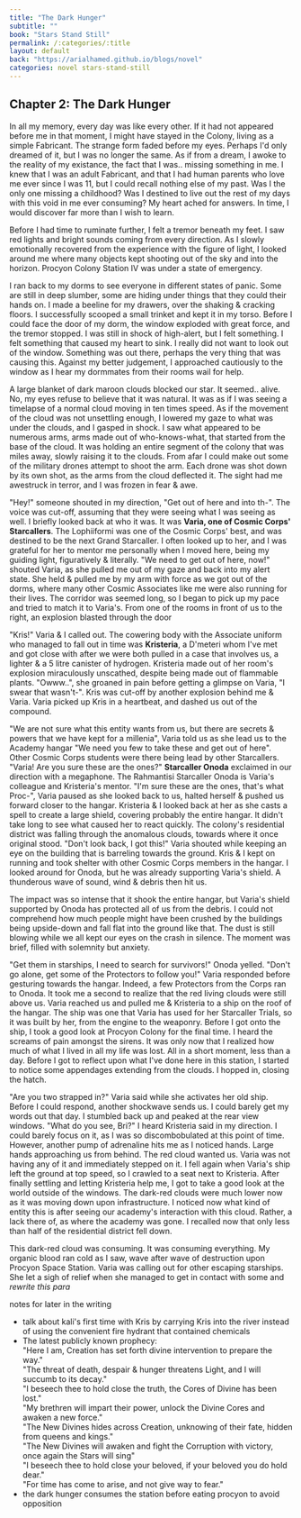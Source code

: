 ```yaml
---
title: "The Dark Hunger"
subtitle: ""
book: "Stars Stand Still"
permalink: /:categories/:title
layout: default
back: "https://arialhamed.github.io/blogs/novel"
categories: novel stars-stand-still
---
```


## Chapter 2: The Dark Hunger

In all my memory, every day was like every other. If it had not appeared before me in that moment, I might have stayed in the Colony, living as a simple Fabricant. The strange form faded before my eyes. Perhaps I'd only dreamed of it, but I was no longer the same. As if from a dream, I awoke to the reality of my existance, the fact that I was.. missing something in me. I knew that I was an adult Fabricant, and that I had human parents who love me ever since I was 11, but I could recall nothing else of my past. Was I the only one missing a childhood? Was I destined to live out the rest of my days with this void in me ever consuming? My heart ached for answers. In time, I would discover far more than I wish to learn. 

Before I had time to ruminate further, I felt a tremor beneath my feet. I saw red lights and bright sounds coming from every direction. As I slowly emotionally recovered from the experience with the figure of light, I looked around me where many objects kept shooting out of the sky and into the horizon. Procyon Colony Station IV was under a state of emergency. 

I ran back to my dorms to see everyone in different states of panic. Some are still in deep slumber, some are hiding under things that they could their hands on. I made a beeline for my drawers, over the shaking & cracking floors. I successfully scooped a small trinket and kept it in my torso. Before I could face the door of my dorm, the window exploded with great force, and the tremor stopped. I was still in shock of high-alert, but I felt something. I felt something that caused my heart to sink. I really did not want to look out of the window. Something was out there, perhaps the very thing that was causing this. Against my better judgement, I approached cautiously to the window as I hear my dormmates from their rooms wail for help.

A large blanket of dark maroon clouds blocked our star. It seemed.. alive. No, my eyes refuse to believe that it was natural. It was as if I was seeing a timelapse of a normal cloud moving in ten times speed. As if the movement of the cloud was not unsettling enough, I lowered my gaze to what was under the clouds, and I gasped in shock. I saw what appeared to be numerous arms, arms made out of who-knows-what, that started from the base of the cloud. It was holding an entire segment of the colony that was miles away, slowly raising it to the clouds. From afar I could make out some of the military drones attempt to shoot the arm. Each drone was shot down by its own shot, as the arms from the cloud deflected it. The sight had me awestruck in terror, and I was frozen in fear & awe.

"Hey!" someone shouted in my direction, "Get out of here and into th-". The voice was cut-off, assuming that they were seeing what I was seeing as well. I briefly looked back at who it was. It was **Varia, one of Cosmic Corps' Starcallers**. The Lophiiformi was one of the Cosmic Corps' best, and was destined to be the next Grand Starcaller. I often looked up to her, and I was grateful for her to mentor me personally when I moved here, being my guiding light, figuratively & literally. "We need to get out of here, now!" shouted Varia, as she pulled me out of my gaze and back into my alert state. She held & pulled me by my arm with force as we got out of the dorms, where many other Cosmic Associates like me were also running for their lives. The corridor was seemed long, so I began to pick up my pace and tried to match it to Varia's. From one of the rooms in front of us to the right, an explosion blasted through the door

"Kris!" Varia & I called out. The cowering body with the Associate uniform who managed to fall out in time was **Kristeria**, a D'meteri whom I've met and got close with after we were both pulled in a case that involves us, a lighter & a 5 litre canister of hydrogen. Kristeria made out of her room's explosion miraculously unscathed, despite being made out of flammable plants. "Owww..", she groaned in pain before getting a glimpse on Varia, "I swear that wasn't-". Kris was cut-off by another explosion behind me & Varia. Varia picked up Kris in a heartbeat, and dashed us out of the compound. 

"We are not sure what this entity wants from us, but there are secrets & powers that we have kept for a millenia", Varia told us as she lead us to the Academy hangar "We need you few to take these and get out of here". Other Cosmic Corps students were there being lead by other Starcallers. "Varia! Are you sure these are the ones?" **Starcaller Onoda** exclaimed in our direction with a megaphone. The Rahmantisi Starcaller Onoda is Varia's colleague and Kristeria's mentor. "I'm sure these are the ones, that's what Proc-", Varia paused as she looked back to us, halted herself & pushed us forward closer to the hangar. Kristeria & I looked back at her as she casts a spell to create a large shield, covering probably the entire hangar. It didn't take long to see what caused her to react quickly. The colony's residential district was falling through the anomalous clouds, towards where it once original stood. "Don't look back, I got this!" Varia shouted while keeping an eye on the building that is barreling towards the ground. Kris & I kept on running and took shelter with other Cosmic Corps members in the hangar. I looked around for Onoda, but he was already supporting Varia's shield. A thunderous wave of sound, wind & debris then hit us. 

The impact was so intense that it shook the entire hangar, but Varia's shield supported by Onoda has protected all of us from the debris. I could not comprehend how much people might have been crushed by the buildings being upside-down and fall flat into the ground like that. The dust is still blowing while we all kept our eyes on the crash in silence. The moment was brief, filled with solemnity but anxiety.

"Get them in starships, I need to search for survivors!" Onoda yelled. "Don't go alone, get some of the Protectors to follow you!" Varia responded before gesturing towards the hangar. Indeed, a few Protectors from the Corps ran to Onoda. It took me a second to realize that the red living clouds were still above us. Varia reached us and pulled me & Kristeria to a ship on the roof of the hangar. The ship was one that Varia has used for her Starcaller Trials, so it was built by her, from the engine to the weaponry. Before I got onto the ship, I took a good look at Procyon Colony for the final time. I heard the screams of pain amongst the sirens. It was only now that I realized how much of what I lived in all my life was lost. All in a short moment, less than a day. Before I got to reflect upon what I've done here in this station, I started to notice some appendages extending from the clouds. I hopped in, closing the hatch. 

"Are you two strapped in?" Varia said while she activates her old ship. Before I could respond, another shockwave sends us. I could barely get my words out that day. I stumbled back up and peaked at the rear view windows. "What do you see, Bri?" I heard Kristeria said in my direction. I could barely focus on it, as I was so discombobulated at this point of time. However, another pump of adrenaline hits me as I noticed hands. Large hands approaching us from behind. The red cloud wanted us. Varia was not having any of it and immediately stepped on it. I fell again when Varia's ship left the ground at top speed, so I crawled to a seat next to Kristeria. After finally settling and letting Kristeria help me, I got to take a good look at the world outside of the windows. The dark-red clouds were much lower now as it was moving down upon infrastructure. I noticed now what kind of entity this is after seeing our academy's interaction with this cloud. Rather, a lack there of, as where the academy was gone. I recalled now that only less than half of the residential district fell down. 

This dark-red cloud was consuming. It was consuming everything. My organic blood ran cold as I saw, wave after wave of destruction upon Procyon Space Station. Varia was calling out for other escaping starships. She let a sigh of relief when she managed to get in contact with some and _rewrite this para_



notes for later in the writing
- talk about kali's first time with Kris by carrying Kris into the river instead of using the convenient fire hydrant that contained chemicals
- The latest publicly known prophecy:  
"Here I am, Creation has set forth divine intervention to prepare the way."  
"The threat of death, despair & hunger threatens Light, and I will succumb to its decay."  
"I beseech thee to hold close the truth, the Cores of Divine has been lost."  
"My brethren will impart their power, unlock the Divine Cores and awaken a new force."  
"The New Divines hides across Creation, unknowing of their fate, hidden from queens and kings."  
"The New Divines will awaken and fight the Corruption with victory, once again the Stars will sing"  
"I beseech thee to hold close your beloved, if your beloved you do hold dear."  
"For time has come to arise, and not give way to fear."  
- the dark hunger consumes the station before eating procyon to avoid opposition